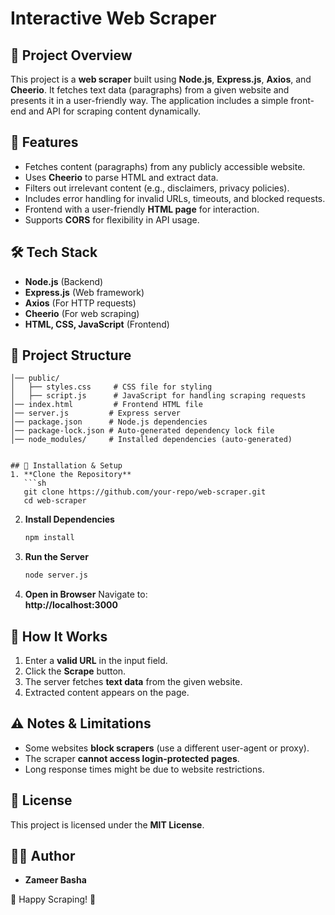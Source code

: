 # Interactive Web Scraper

## 📌 Project Overview
This project is a **web scraper** built using **Node.js**, **Express.js**, **Axios**, and **Cheerio**. It fetches text data (paragraphs) from a given website and presents it in a user-friendly way. The application includes a simple front-end and API for scraping content dynamically.

## 🚀 Features
- Fetches content (paragraphs) from any publicly accessible website.
- Uses **Cheerio** to parse HTML and extract data.
- Filters out irrelevant content (e.g., disclaimers, privacy policies).
- Includes error handling for invalid URLs, timeouts, and blocked requests.
- Frontend with a user-friendly **HTML page** for interaction.
- Supports **CORS** for flexibility in API usage.

## 🛠️ Tech Stack
- **Node.js** (Backend)
- **Express.js** (Web framework)
- **Axios** (For HTTP requests)
- **Cheerio** (For web scraping)
- **HTML, CSS, JavaScript** (Frontend)

## 📂 Project Structure
```/web-scraper
│── public/
│   ├── styles.css     # CSS file for styling
│   ├── script.js      # JavaScript for handling scraping requests
│── index.html         # Frontend HTML file
│── server.js         # Express server
│── package.json      # Node.js dependencies
│── package-lock.json # Auto-generated dependency lock file
│── node_modules/     # Installed dependencies (auto-generated)


## 🔧 Installation & Setup
1. **Clone the Repository**
   ```sh
   git clone https://github.com/your-repo/web-scraper.git
   cd web-scraper
   ```

2. **Install Dependencies**
   ```sh
   npm install
   ```

3. **Run the Server**
   ```sh
   node server.js
   ```

4. **Open in Browser**
   Navigate to:  
   **http://localhost:3000**

## 📌 How It Works
1. Enter a **valid URL** in the input field.
2. Click the **Scrape** button.
3. The server fetches **text data** from the given website.
4. Extracted content appears on the page.

## ⚠️ Notes & Limitations
- Some websites **block scrapers** (use a different user-agent or proxy).
- The scraper **cannot access login-protected pages**.
- Long response times might be due to website restrictions.

## 📝 License
This project is licensed under the **MIT License**.

## 👨‍💻 Author
- **Zameer Basha**  

🚀 Happy Scraping! 🎯

